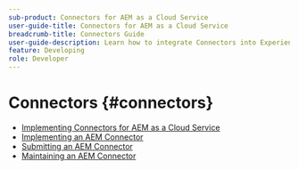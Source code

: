 ```yaml
---
sub-product: Connectors for AEM as a Cloud Service
user-guide-title: Connectors for AEM as a Cloud Service
breadcrumb-title: Connectors Guide
user-guide-description: Learn how to integrate Connectors into Experience Manager as a Cloud Service.
feature: Developing
role: Developer
---
```


# Connectors {#connectors}

+ [Implementing Connectors for AEM as a Cloud Service](/help/connectors/home.md)
+ [Implementing an AEM Connector](implement.md)
+ [Submitting an AEM Connector](submit.md)
+ [Maintaining an AEM Connector](maintain.md)
